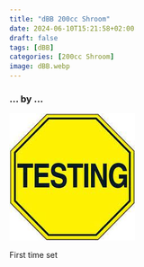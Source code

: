 ```yaml
---
title: "dBB 200cc Shroom"
date: 2024-06-10T15:21:58+02:00
draft: false
tags: [dBB]
categories: [200cc Shroom]
image: dBB.webp
---
```

### ... by ...
![Nothing there](testing.jpg)

First time set